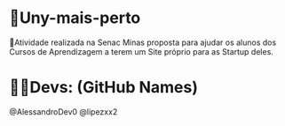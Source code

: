 # 🏥Uny-mais-perto
  🎯Atividade realizada na Senac Minas proposta para ajudar os alunos dos Cursos de Aprendizagem a terem um Site próprio para as Startup deles.
# 🧑‍💻Devs: (GitHub Names)
  @AlessandroDev0
  @lipezxx2
